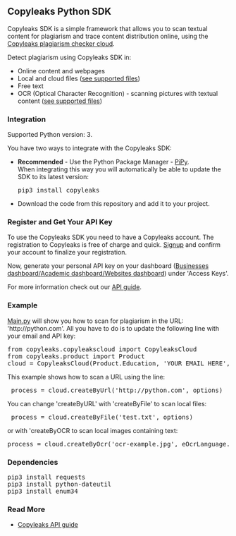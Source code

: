 <h2>Copyleaks Python SDK</h2>
<p>
Copyleaks SDK is a simple framework that allows you to scan textual content for plagiarism and trace content distribution online, using the <a href="https://copyleaks.com">Copyleaks plagiarism checker cloud</a>.
</p>
<p>
Detect plagiarism using Copyleaks SDK in:  
<ul>
<li>Online content and webpages</li>
<li>Local and cloud files (<a href=https://api.copyleaks.com/GeneralDocumentation/TechnicalSpecifications#supportedfiletypes">see supported files</a>)</li>
<li>Free text</li>
<li>OCR (Optical Character Recognition) - scanning pictures with textual content (<a href="https://api.copyleaks.com/GeneralDocumentation/TechnicalSpecifications#supportedfiletypes">see supported files</a>)</li>
</ul>
</p>
<h3>Integration</h3>
<p>Supported Python version: 3.</p><p>You have two ways to integrate with the Copyleaks SDK:</p>
<ul>
<li><b>Recommended</b> - Use the Python Package Manager - <a href="https://pypi.python.org/pypi/copyleaks">PiPy</a>.
  <br>
  When integrating this way you will automatically be able to update the SDK to its latest version:
<pre>
pip3 install copyleaks
</pre>
</li>
<li>Download the code from this repository and add it to your project.
</ul>
<h3>Register and Get Your API Key</h3>
 <p>To use the Copyleaks SDK you need to have a Copyleaks account. The registration to Copyleaks is free of charge and quick. <a href="https://copyleaks.com/Account/Register">Signup</a> and confirm your account to finalize your registration.</p>
 <p>Now, generate your personal API key on your dashboard (<a href="https://api.copyleaks.com/businessesapi">Businesses dashboard/</a><a href="https://api.copyleaks.com/academicapi">Academic dashboard/</a><a href="https://api.copyleaks.com/websitesapi">Websites dashboard</a>) under 'Access Keys'.</p>
 <p>For more information check out our <a href="https://api.copyleaks.com/Guides/HowToUse">API guide</a>.</p>
<h3>Example</h3>
<p><a href="https://github.com/Copyleaks/Python-Plagiarism-Checker/blob/master/main.py">Main.py</a> will show you how to scan for plagiarism in the URL: 'http://python.com'. All you have to do is to update the following line with your email and API key:
</p>
<pre>
from copyleaks.copyleakscloud import CopyleaksCloud
from copyleaks.product import Product
cloud = CopyleaksCloud(Product.Education, 'YOUR_EMAIL_HERE', 'YOUR_API_KEY_HERE')# You can change the product.
</pre>

<p>This example shows how to scan a URL using the line:</p>
<pre> process = cloud.createByUrl('http://python.com', options)</pre>
<p>You can change 'createByURL' with 'createByFile' to scan local files:</p>
<pre> process = cloud.createByFile('test.txt', options) </pre>
<p>or with 'createByOCR to scan local images containing text:</p>
<pre>process = cloud.createByOcr('ocr-example.jpg', eOcrLanguage.English, options)</pre>
<h3>Dependencies</h3>
<pre>
pip3 install requests
pip3 install python-dateutil
pip3 install enum34
</pre>
<h3>Read More</h3>
<ul>
<li><a href="https://api.copyleaks.com/Guides/HowToUse">Copyleaks API guide</a></li>
</ul>

